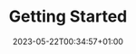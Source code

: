 ---
title: "Getting Started"
icon: "folder"
weight: 200
date: "2023-05-22T00:34:57+01:00"
lastmod: "2023-05-22T00:34:57+01:00"
---